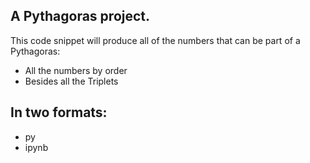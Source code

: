## A Pythagoras project.
This code snippet will produce all of the numbers that can be part of a Pythagoras:
- All the numbers by order
- Besides all the Triplets
## In two formats:
- py
- ipynb
